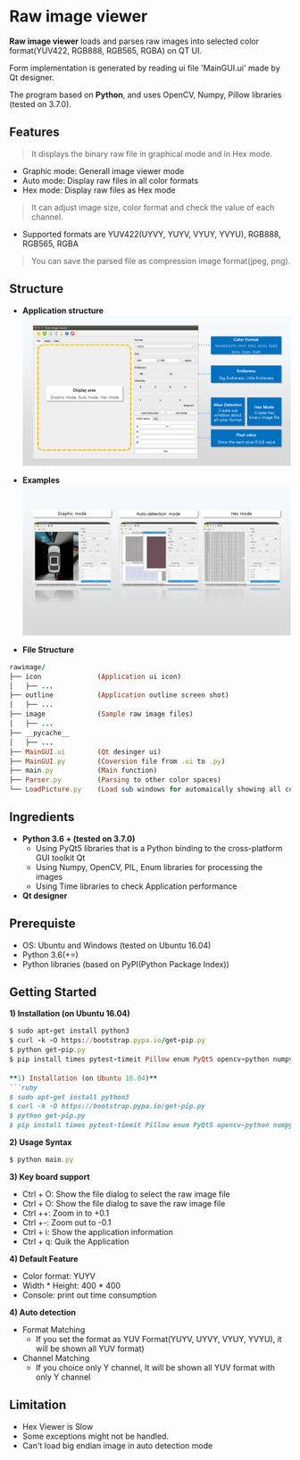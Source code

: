 # Raw image viewer
**Raw image viewer** loads and parses raw images into selected color format(YUV422, RGB888, RGB565, RGBA) on QT UI.

Form implementation is generated by reading ui file 'MainGUI.ui' made by Qt designer.

The program based on **Python**, and uses OpenCV, Numpy, Pillow libraries (tested on 3.7.0).

## Features
> It displays the binary raw file in graphical mode and in Hex mode.
* Graphic mode: Generall image viewer mode
* Auto mode: Display raw files in all color formats
* Hex mode: Display raw files as Hex mode
> It can adjust image size, color format and check the value of each channel.
* Supported formats are YUV422(UYVY, YUYV, VYUY, YVYU), RGB888, RGB565, RGBA
> You can save the parsed file as compression image format(jpeg, png).

## Structure
* **Application structure**
![Image_Info](./outline/Slide1.PNG)

* **Examples**
![Image_Info](./outline/Slide2.PNG)


* **File Structure**
```ruby
rawimage/
├── icon              (Application ui icon)
│   ├── ...
├── outline           (Application outline screen shot)
│   ├── ...
├── image             (Sample raw image files)
│   ├── ...
├── __pycache__
│   ├── ...
├── MainGUI.ui        (Qt desinger ui)
├── MainGUI.py        (Coversion file from .ui to .py)
├── main.py           (Main function)
├── Parser.py         (Parsing to other color spaces)
└── LoadPicture.py    (Load sub windows for automaically showing all color spaces)
```

## Ingredients
* **Python 3.6 + (tested on 3.7.0)**
  * Using PyQt5 libraries that is a Python binding to the cross-platform GUI toolkit Qt
  * Using Numpy, OpenCV, PIL, Enum libraries for processing the images
  * Using Time libraries to check Application performance
* **Qt designer**


## Prerequiste
* OS: Ubuntu and Windows (tested on Ubuntu 16.04)
* Python 3.6(+=)
* Python libraries (based on PyPI(Python Package Index))


## Getting Started 
**1) Installation (on Ubuntu 16.04)**
```ruby
$ sudo apt-get install python3
$ curl -k -O https://bootstrap.pypa.io/get-pip.py
$ python get-pip.py
$ pip install times pytest-timeit Pillow enum PyQt5 opencv-python numpy

**1) Installation (on Ubuntu 16.04)**
```ruby
$ sudo apt-get install python3
$ curl -k -O https://bootstrap.pypa.io/get-pip.py
$ python get-pip.py
$ pip install times pytest-timeit Pillow enum PyQt5 opencv-python numpy
```

**2) Usage Syntax**
```ruby
$ python main.py
```

**3) Key board support**
* Ctrl + O: Show the file dialog to select the raw image file
* Ctrl + O: Show the file dialog to save the raw image file
* Ctrl ++: Zoom in to +0.1
* Ctrl +-: Zoom out to -0.1
* Ctrl + i: Show the application information
* Ctrl + q: Quik the Application


**4) Default Feature**
* Color format: YUYV
* Width * Height: 400 * 400
* Console: print out time consumption


**4) Auto detection**
* Format Matching
  - If you set the format as YUV Format(YUYV, UYVY, VYUY, YVYU), it will be shown all YUV format)
* Channel Matching
  - If you choice only Y channel, It will be shown all YUV format with only Y channel


## Limitation
* Hex Viewer is Slow
* Some exceptions might not be handled.
* Can't load big endian image in auto detection mode
